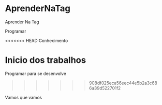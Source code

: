 # AprenderNaTag

Aprender Na Tag

Programar 

<<<<<<< HEAD
Conhecimento

Inicio dos trabalhos
=======
Programar para se desenvolve
>>>>>>> 908df025eca56eec44e5b2a3c686a39d522701f2

Vamos que vamos
